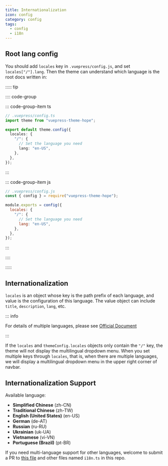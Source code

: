 ```yaml
---
title: Internationalization
icon: config
category: config
tags:
  - config
  - i18n
---
```


## Root lang config

You should add `locales` key in `.vuepress/config.js`, and set `locales["/"].lang`. Then the theme can understand which language is the root docs written in:

::::: tip

:::: code-group

::: code-group-item ts

```ts
// .vuepress/config.ts
import theme from "vuepress-theme-hope";

export default theme.config({
  locales: {
    "/": {
      // Set the language you need
      lang: "en-US",
    },
  },
});
```

:::

::: code-group-item js

```js
// .vuepress/config.js
const { config } = require("vuepress-theme-hope");

module.exports = config({
  locales: {
    "/": {
      // Set the language you need
      lang: "en-US",
    },
  },
});
```

:::

::::

:::::

## Internationalization

`locales` is an object whose key is the path prefix of each language, and value is the configuration of this language. The value object can include `title`, `description`, `lang`, etc.

::: info

For details of multiple languages, please see [Official Document](https://v1.vuepress.vuejs.org/zh/guide/i18n.html)

:::

If the `locales` and `themeConfig.locales` objects only contain the `"/"` key, the theme will not display the multilingual dropdown menu. When you set multiple keys through `locales`, that is, when there are multiple languages, we will display a multilingual dropdown menu in the upper right corner of navbar.

## Internationalization Support

Available language:

- **Simplified Chinese** (zh-CN)
- **Traditional Chinese** (zh-TW)
- **English (United States)** (en-US)
- **German** (de-AT)
- **Russian** (ru-RU)
- **Ukrainian** (uk-UA)
- **Vietnamese** (vi-VN)
- **Portuguese (Brazil)** (pt-BR)

If you need multi-language support for other languages, welcome to submit a PR to [this file](https://github.com/vuepress-theme-hope/vuepress-theme-hope/blob/v1/packages/shared/src/i18n/config.ts) and other files named `i18n.ts` in this repo.
